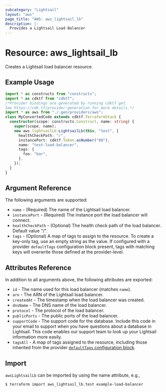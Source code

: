 ```yaml
---
subcategory: "Lightsail"
layout: "aws"
page_title: "AWS: aws_lightsail_lb"
description: |-
  Provides a Lightsail Load Balancer
---
```


# Resource: aws_lightsail_lb

Creates a Lightsail load balancer resource.

## Example Usage

```typescript
import * as constructs from "constructs";
import * as cdktf from "cdktf";
/*Provider bindings are generated by running cdktf get.
See https://cdk.tf/provider-generation for more details.*/
import * as aws from "./.gen/providers/aws";
class MyConvertedCode extends cdktf.TerraformStack {
  constructor(scope: constructs.Construct, name: string) {
    super(scope, name);
    new aws.lightsailLb.LightsailLb(this, "test", {
      healthCheckPath: "/",
      instancePort: cdktf.Token.asNumber("80"),
      name: "test-load-balancer",
      tags: {
        foo: "bar",
      },
    });
  }
}

```

## Argument Reference

The following arguments are supported:

* `name` - (Required) The name of the Lightsail load balancer.
* `instancePort` - (Required) The instance port the load balancer will connect.
* `healthCheckPath` - (Optional) The health check path of the load balancer. Default value "/".
* `tags` - (Optional) A map of tags to assign to the resource. To create a key-only tag, use an empty string as the value. If configured with a provider `defaultTags` configuration block present, tags with matching keys will overwrite those defined at the provider-level.

## Attributes Reference

In addition to all arguments above, the following attributes are exported:

* `id` - The name used for this load balancer (matches `name`).
* `arn` - The ARN of the Lightsail load balancer.
* `createdAt` - The timestamp when the load balancer was created.
* `dnsName` - The DNS name of the load balancer.
* `protocol` - The protocol of the load balancer.
* `publicPorts` - The public ports of the load balancer.
* `supportCode` - The support code for the database. Include this code in your email to support when you have questions about a database in Lightsail. This code enables our support team to look up your Lightsail information more easily.
* `tagsAll` - A map of tags assigned to the resource, including those inherited from the provider [`defaultTags` configuration block](https://registry.terraform.io/providers/hashicorp/aws/latest/docs#default_tags-configuration-block).

## Import

`awsLightsailLb` can be imported by using the name attribute, e.g.,

```
$ terraform import aws_lightsail_lb.test example-load-balancer
```

<!-- cache-key: cdktf-0.17.0-pre.15 input-35f38714279d4eff7cf70dd590e98003917e3efdb7bbc323dde1ee8f799fb5d6 -->